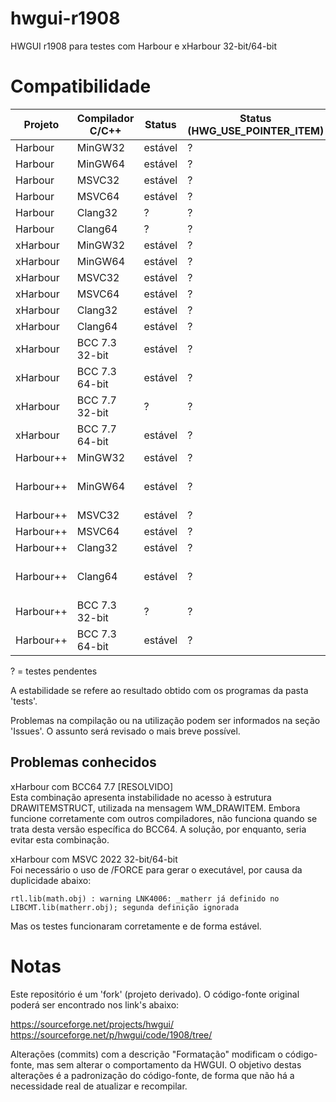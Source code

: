 # hwgui-r1908
HWGUI r1908 para testes com Harbour e xHarbour 32-bit/64-bit

# Compatibilidade

| Projeto   | Compilador C/C++ | Status   | Status (HWG_USE_POINTER_ITEM) | Notas |
| --------- | ---------------- | -------- | ----------------------------- | ----- |
| Harbour   | MinGW32          | estável  | ? | ...   |
| Harbour   | MinGW64          | estável  | ? | ...   |
| Harbour   | MSVC32           | estável  | ? | ...   |
| Harbour   | MSVC64           | estável  | ? | ...   |
| Harbour   | Clang32          | ?        | ? | ...   |
| Harbour   | Clang64          | ?        | ? | ...   |
| xHarbour  | MinGW32          | estável  | ? | ...   |
| xHarbour  | MinGW64          | estável  | ? | ...   |
| xHarbour  | MSVC32           | estável  | ? | ...   |
| xHarbour  | MSVC64           | estável  | ? | ...   |
| xHarbour  | Clang32          | estável  | ? | ...   |
| xHarbour  | Clang64          | estável  | ? | ...   |
| xHarbour  | BCC 7.3 32-bit   | estável  | ? | ...   |
| xHarbour  | BCC 7.3 64-bit   | estável  | ? | ...   |
| xHarbour  | BCC 7.7 32-bit   | ?        | ? | ...   |
| xHarbour  | BCC 7.7 64-bit   | estável  | ? | ...   |
| Harbour++ | MinGW32          | estável  | ? | ...   |
| Harbour++ | MinGW64          | estável  | ? | requer flag -fpermissive |
| Harbour++ | MSVC32           | estável  | ? | ... |
| Harbour++ | MSVC64           | estável  | ? | ... |
| Harbour++ | Clang32          | estável  | ? | ... |
| Harbour++ | Clang64          | estável  | ? | requer flag -fpermissive |
| Harbour++ | BCC 7.3 32-bit   | ?        | ? | ...   |
| Harbour++ | BCC 7.3 64-bit   | estável  | ? | ...   |

? = testes pendentes

A estabilidade se refere ao resultado obtido com os programas da pasta 'tests'.

Problemas na compilação ou na utilização podem ser informados na seção
'Issues'. O assunto será revisado o mais breve possível.

## Problemas conhecidos

xHarbour com BCC64 7.7 [RESOLVIDO]  
Esta combinação apresenta instabilidade no acesso à estrutura DRAWITEMSTRUCT, utilizada na mensagem
WM_DRAWITEM. Embora funcione corretamente com outros compiladores, não funciona quando se trata desta
versão específica do BCC64. A solução, por enquanto, seria evitar esta combinação.

xHarbour com MSVC 2022 32-bit/64-bit  
Foi necessário o uso de /FORCE para gerar o executável, por causa da duplicidade abaixo:  
```
rtl.lib(math.obj) : warning LNK4006: _matherr já definido no LIBCMT.lib(matherr.obj); segunda definição ignorada
```
Mas os testes funcionaram corretamente e de forma estável.

# Notas

Este repositório é um 'fork' (projeto derivado). O código-fonte original poderá
ser encontrado nos link's abaixo:

https://sourceforge.net/projects/hwgui/  
https://sourceforge.net/p/hwgui/code/1908/tree/  

Alterações (commits) com a descrição "Formatação" modificam o código-fonte, mas sem alterar o comportamento da
HWGUI. O objetivo destas alterações é a padronização do código-fonte, de forma que não há a necessidade real de
atualizar e recompilar.
